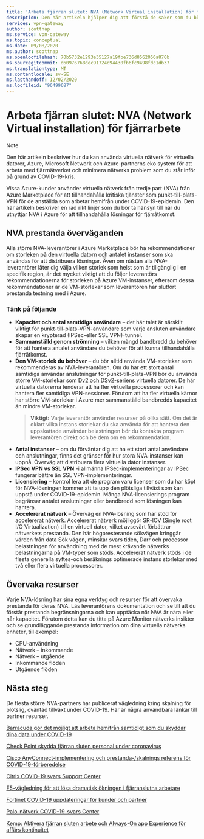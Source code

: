 ```yaml
---
title: 'Arbeta fjärran slutet: NVA (Network Virtual installation) för fjärran sluten arbete | Azure-VPN Gateway'
description: Den här artikeln hjälper dig att förstå de saker som du bör tänka på när du arbetar med virtuella nätverks installationer (NVA) i Azure under COVID-19-Pandemic.
services: vpn-gateway
author: scottnap
ms.service: vpn-gateway
ms.topic: conceptual
ms.date: 09/08/2020
ms.author: scottnap
ms.openlocfilehash: 70b5732e1293e35127a19fbe736d8562056a870b
ms.sourcegitcommit: d60976768dec91724d94430fb6fc9498fdc1db37
ms.translationtype: MT
ms.contentlocale: sv-SE
ms.lasthandoff: 12/02/2020
ms.locfileid: "96499687"
---
```

# <a name="working-remotely-network-virtual-appliance-nva-considerations-for-remote-work"></a>Arbeta fjärran slutet: NVA (Network Virtual installation) för fjärrarbete

>[!NOTE]
>Den här artikeln beskriver hur du kan använda virtuella nätverk för virtuella datorer, Azure, Microsoft Network och Azure-partnerns eko system för att arbeta med fjärrnätverket och minimera nätverks problem som du står inför på grund av COVID-19-kris.
>

Vissa Azure-kunder använder virtuella nätverk från tredje part (NVA) från Azure Marketplace för att tillhandahålla kritiska tjänster som punkt-till-plats-VPN för de anställda som arbetar hemifrån under COVID-19-epidemin. Den här artikeln beskriver en rad rikt linjer som du bör ta hänsyn till när du utnyttjar NVA i Azure för att tillhandahålla lösningar för fjärråtkomst.

## <a name="nva-performance-considerations"></a>NVA prestanda överväganden

Alla större NVA-leverantörer i Azure Marketplace bör ha rekommendationer om storleken på den virtuella datorn och antalet instanser som ska användas för att distribuera lösningar.  Även om nästan alla NVA-leverantörer låter dig välja vilken storlek som helst som är tillgänglig i en specifik region, är det mycket viktigt att du följer leverantörs rekommendationerna för storleken på Azure VM-instanser, eftersom dessa rekommendationer är de VM-storlekar som leverantören har slutfört prestanda testning med i Azure.  

### <a name="consider-the-following"></a>Tänk på följande

- **Kapacitet och antal samtidiga användare** – det här talet är särskilt viktigt för punkt-till-plats-VPN-användare som varje ansluten användare skapar en krypterad (IPSec-eller SSL VPN)-tunnel.  
- **Sammanställd genom strömning** – vilken mängd bandbredd du behöver för att hantera antalet användare du behöver för att kunna tillhandahålla fjärråtkomst.
- **Den VM-storlek du behöver** – du bör alltid använda VM-storlekar som rekommenderas av NVA-leverantören.  Om du har ett stort antal samtidiga användar anslutningar för punkt-till-plats-VPN bör du använda större VM-storlekar som [Dv2 och DSv2-seriens](../virtual-machines/dv2-dsv2-series.md "Dv2 och Dsv2-serien") virtuella datorer. De här virtuella datorerna tenderar att ha fler virtuella processorer och kan hantera fler samtidiga VPN-sessioner.  Förutom att ha fler virtuella kärnor har större VM-storlekar i Azure mer sammanställd bandbredds kapacitet än mindre VM-storlekar.
    > **Viktigt:** Varje leverantör använder resurser på olika sätt.  Om det är oklart vilka instans storlekar du ska använda för att hantera den uppskattade användar belastningen bör du kontakta program leverantören direkt och be dem om en rekommendation.
- **Antal instanser** – om du förväntar dig att ha ett stort antal användare och anslutningar, finns det gränser för hur stora NVA-instanser kan uppnå.  Överväg att distribuera flera virtuella dator instanser.
- **IPSec VPN vs SSL VPN** -i allmänna IPSec-implementeringar av IPSec fungerar bättre än SSL VPN-implementeringar.  
- **Licensiering** – kontrol lera att de program varu licenser som du har köpt för NVA-lösningen kommer att ta upp den plötsliga tillväxt som kan uppstå under COVID-19-epidemin.  Många NVA-licensierings program begränsar antalet anslutningar eller bandbredd som lösningen kan hantera.
- **Accelererat nätverk** – Överväg en NVA-lösning som har stöd för accelererat nätverk.  Accelererat nätverk möjliggör SR-IOV (Single root I/O Virtualization) till en virtuell dator, vilket avsevärt förbättrar nätverkets prestanda. Den här högpresterande sökvägen kringgår värden från data Sök vägen, minskar svars tiden, Darr och processor belastningen för användning med de mest krävande nätverks belastningarna på VM-typer som stöds. Accelererat nätverk stöds i de flesta generella syftes-och beräknings optimerade instans storlekar med två eller flera virtuella processorer.

## <a name="monitoring-resources"></a>Övervaka resurser

Varje NVA-lösning har sina egna verktyg och resurser för att övervaka prestanda för deras NVA.  Läs leverantörens dokumentation och se till att du förstår prestanda begränsningarna och kan upptäcka när NVA är nära eller når kapacitet.  Förutom detta kan du titta på Azure Monitor nätverks insikter och se grundläggande prestanda information om dina virtuella nätverks enheter, till exempel:

- CPU-användning
- Nätverk – inkommande
- Nätverk – utgående
- Inkommande flöden
- Utgående flöden

## <a name="next-steps"></a>Nästa steg

De flesta större NVA-partners har publicerat vägledning kring skalning för plötslig, oväntad tillväxt under COVID-19. Här är några användbara länkar till partner resurser.

[Barracuda gör det möjligt att arbeta hemifrån samtidigt som du skyddar dina data under COVID-19](https://www.barracuda.com/covid-19/work-from-home "Aktivera arbete från hemmet när du skyddar dina data under COVID-19")

[Check Point skydda fjärran sluten personal under coronavirus](https://www.checkpoint.com/solutions/secure-remote-workforce-during-coronavirus/ "Skydda fjärran sluten personal under coronavirus")

[Cisco AnyConnect-implementering och prestanda-/skalnings referens för COVID-19-förberedelse](https://www.cisco.com/c/en/us/support/docs/security/anyconnect-secure-mobility-client/215331-anyconnect-implementation-and-performanc.html "Cisco AnyConnect-implementering och prestanda-/skalnings referens för COVID-19-förberedelse")

[Citrix COVID-19 svars Support Center](https://www.citrix.com/support/covid-19-coronavirus.html "Citrix COVID-19 svars Support Center")

[F5-vägledning för att lösa dramatisk ökningen i fjärranslutna arbetare](https://www.f5.com/business-continuity "F5-vägledning för att lösa dramatisk ökningen i fjärranslutna arbetare")

[Fortinet COVID-19 uppdateringar för kunder och partner](https://www.fortinet.com/covid-19.html "COVID-19 uppdateringar för kunder och partner")

[Palo-nätverk COVID-19-svars Center](https://live.paloaltonetworks.com/t5/COVID-19-Response-Center/ct-p/COVID-19_Response_Center "Palo-nätverk COVID-19-svars Center")

[Kemp: Aktivera fjärran sluten arbete och Always-On app Experience för affärs kontinuitet](https://kemptechnologies.com/remote-work-always-on-application-experience-business-continuity/ "Kemp: Aktivera fjärran sluten arbete och Always-On app Experience för affärs kontinuitet")

